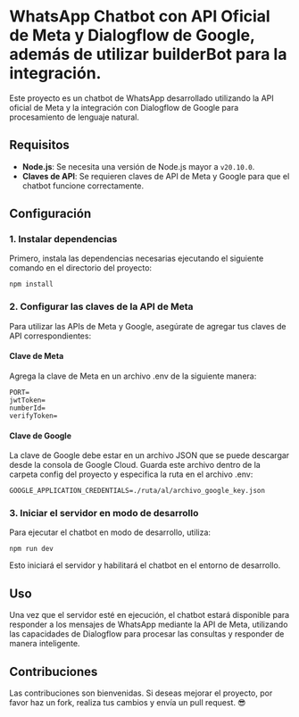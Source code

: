 # WhatsApp Chatbot con API Oficial de Meta y Dialogflow de Google, además de utilizar builderBot para la integración.

Este proyecto es un chatbot de WhatsApp desarrollado utilizando la API oficial de Meta y la integración con Dialogflow de Google para procesamiento de lenguaje natural.

## Requisitos

- **Node.js**: Se necesita una versión de Node.js mayor a `v20.10.0`.
- **Claves de API**: Se requieren claves de API de Meta y Google para que el chatbot funcione correctamente.

## Configuración

### 1. Instalar dependencias
Primero, instala las dependencias necesarias ejecutando el siguiente comando en el directorio del proyecto:

```
npm install
```

### 2. Configurar las claves de la API de Meta
Para utilizar las APIs de Meta y Google, asegúrate de agregar tus claves de API correspondientes:

#### Clave de Meta 
Agrega la clave de Meta en un archivo .env de la siguiente manera:

```
PORT= 
jwtToken=
numberId= 
verifyToken= 
```

#### Clave de Google 
La clave de Google debe estar en un archivo JSON que se puede descargar desde la consola de Google Cloud. Guarda este archivo dentro de la carpeta config del proyecto y especifica la ruta en el archivo .env:

```
GOOGLE_APPLICATION_CREDENTIALS=./ruta/al/archivo_google_key.json
```

### 3. Iniciar el servidor en modo de desarrollo
Para ejecutar el chatbot en modo de desarrollo, utiliza:

```
npm run dev
```

Esto iniciará el servidor y habilitará el chatbot en el entorno de desarrollo.

## Uso
Una vez que el servidor esté en ejecución, el chatbot estará disponible para responder a los mensajes de WhatsApp mediante la API de Meta, utilizando las capacidades de Dialogflow para procesar las consultas y responder de manera inteligente.

## Contribuciones
Las contribuciones son bienvenidas. Si deseas mejorar el proyecto, por favor haz un fork, realiza tus cambios y envía un pull request. 😎








